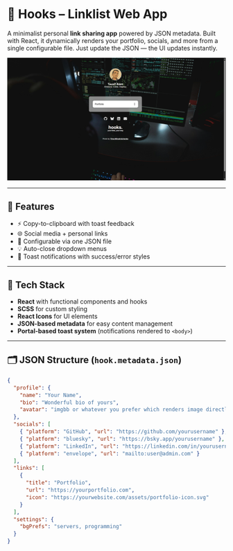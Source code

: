 # 🔗 Hooks – Linklist Web App

A minimalist personal **link sharing app** powered by JSON metadata. Built with React, it dynamically renders your portfolio, socials, and more from a single configurable file. Just update the JSON — the UI updates instantly.

![Screenshot of the App](./public/Assets/Screenshot%20(1).png)

---

## 📌 Features

- ⚡ Copy-to-clipboard with toast feedback
- 🌐 Social media + personal links
- 🧠 Configurable via one JSON file
- 💡 Auto-close dropdown menus
- 💬 Toast notifications with success/error styles

---

## 🧠 Tech Stack

- **React** with functional components and hooks
- **SCSS** for custom styling
- **React Icons** for UI elements
- **JSON-based metadata** for easy content management
- **Portal-based toast system** (notifications rendered to `<body>`)

---

## 🗂 JSON Structure (`hook.metadata.json`)

```json
{
  "profile": {
    "name": "Your Name",
    "bio": "Wonderful bio of yours",
    "avatar": "imgbb or whatever you prefer which renders image directly"
  },
  "socials": [
    { "platform": "GitHub", "url": "https://github.com/yourusername" },
    { "platform": "bluesky", "url": "https://bsky.app/yourusername" },
    { "platform": "LinkedIn", "url": "https://linkedin.com/in/yourusername" },
    { "platform": "envelope", "url": "mailto:user@admin.com" }
  ],
  "links": [
    {
      "title": "Portfolio",
      "url": "https://yourportfolio.com",
      "icon": "https://yourwebsite.com/assets/portfolio-icon.svg"
    }
  ],
  "settings": {
    "bgPrefs": "servers, programming"
  }
}
